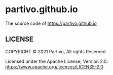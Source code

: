 partivo.github.io
====================

The source code of https://partivo.github.io

LICENSE
-------

COPYRIGHT © 2021 Partivo, All rights Reserved.

Licensed under the Apache License, Version 2.0: https://www.apache.org/licenses/LICENSE-2.0
